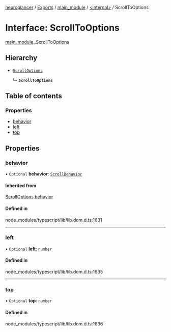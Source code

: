 [neuroglancer](../README.md) / [Exports](../modules.md) / [main\_module](../modules/main_module.md) / [<internal\>](../modules/main_module._internal_.md) / ScrollToOptions

# Interface: ScrollToOptions

[main_module](../modules/main_module.md).[<internal>](../modules/main_module._internal_.md).ScrollToOptions

## Hierarchy

- [`ScrollOptions`](main_module._internal_.ScrollOptions.md)

  ↳ **`ScrollToOptions`**

## Table of contents

### Properties

- [behavior](main_module._internal_.ScrollToOptions.md#behavior)
- [left](main_module._internal_.ScrollToOptions.md#left)
- [top](main_module._internal_.ScrollToOptions.md#top)

## Properties

### behavior

• `Optional` **behavior**: [`ScrollBehavior`](../modules/main_module._internal_.md#scrollbehavior)

#### Inherited from

[ScrollOptions](main_module._internal_.ScrollOptions.md).[behavior](main_module._internal_.ScrollOptions.md#behavior)

#### Defined in

node_modules/typescript/lib/lib.dom.d.ts:1631

___

### left

• `Optional` **left**: `number`

#### Defined in

node_modules/typescript/lib/lib.dom.d.ts:1635

___

### top

• `Optional` **top**: `number`

#### Defined in

node_modules/typescript/lib/lib.dom.d.ts:1636
